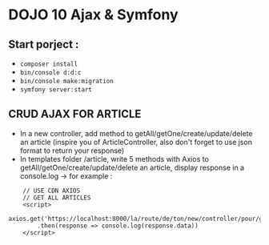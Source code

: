 # DOJO 10 Ajax & Symfony 

## Start porject :

- ```composer install```
- ```bin/console d:d:c```
- ```bin/console make:migration```
- ```symfony server:start```
  
## CRUD AJAX FOR ARTICLE

- In a new controller, add method to getAll/getOne/create/update/delete an article (inspire you of ArticleController, also don't forget to use json format to return your response)
- In templates folder /article, write 5 methods with Axios to getAll/getOne/create/update/delete an article, display response in a console.log
-> for example : 
```
    // USE CDN AXIOS
    // GET ALL ARTICLES 
    <script>
        axios.get('https://localhost:8000/la/route/de/ton/new/controller/pour/getter/tous/les/articles/t'as/vu')
        .then(response => console.log(response.data))
    </script> 
```